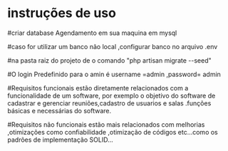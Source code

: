 # instruções de uso

#criar database Agendamento em sua maquina em mysql

#caso for utilizar um banco não local ,configurar banco no arquivo .env

#na pasta raiz do projeto de o comando "php artisan migrate --seed"

#O login Predefinido para o amin é username =admin ,password= admin

#Requisitos funcionais estão diretamente relacionados com a funcionalidade de um software, por exemplo o objetivo do software de cadastrar e gerenciar reuniões,cadastro de usuarios e salas .funções básicas e necessárias do software.

#Requisitos não funcionais estão mais relacionados com melhorias ,otimizações como confiabilidade ,otimização de códigos etc...como os padrões de implementação SOLID...
